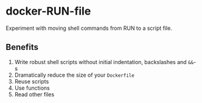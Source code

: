 # docker-RUN-file

Experiment with moving shell commands from RUN to a script file.

## Benefits

1. Write robust shell scripts without initial indentation, backslashes and `&&`-s
2. Dramatically reduce the size of your `Dockerfile`
3. Reuse scripts
4. Use functions
5. Read other files
